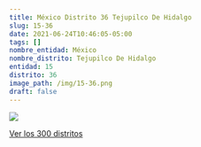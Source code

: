 ```yaml
---
title: México Distrito 36 Tejupilco De Hidalgo
slug: 15-36
date: 2021-06-24T10:46:05-05:00
tags: []
nombre_entidad: México
nombre_distrito: Tejupilco De Hidalgo
entidad: 15
distrito: 36
image_path: /img/15-36.png
draft: false
---
```


![](/img/15-36.png)

[Ver los 300 distritos](/docs/elecciones-2021)
